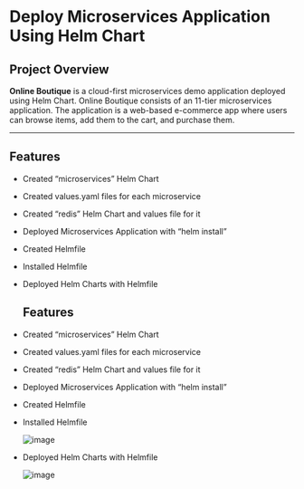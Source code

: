 # Deploy Microservices Application Using Helm Chart

## **Project Overview**
**Online Boutique** is a cloud-first microservices demo application deployed using Helm Chart. Online Boutique consists of an 11-tier microservices application. The application is a web-based e-commerce app where users can browse items,
add them to the cart, and purchase them. 

---

## **Features**
- Created “microservices” Helm Chart
- Created values.yaml files for each microservice
- Created “redis” Helm Chart and values file for it
- Deployed Microservices Application with “helm install”
- Created Helmfile
- Installed Helmfile
- Deployed Helm Charts with Helmfile

  ## **Features**
- Created “microservices” Helm Chart
- Created values.yaml files for each microservice
- Created “redis” Helm Chart and values file for it
- Deployed Microservices Application with “helm install”
- Created Helmfile
- Installed Helmfile

  ![image](https://github.com/user-attachments/assets/25bb87dc-9824-4e6b-bef5-fbd70edad1c2)

- Deployed Helm Charts with Helmfile

  ![image](https://github.com/user-attachments/assets/4bb8753b-8007-4be8-b71e-bc4d25aa32f1)

